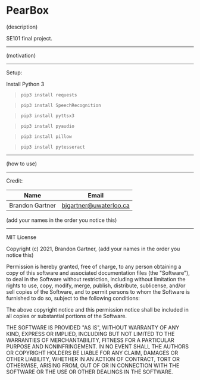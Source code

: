# PearBox

(description)

SE101 final project.

---

(motivation)

---

Setup:

Install Python 3

> `pip3 install requests`

> `pip3 install SpeechRecognition`

> `pip3 install pyttsx3`

> `pip3 install pyaudio`

> `pip3 install pillow`

> `pip3 install pytesseract`

---

(how to use)

---

Credit:

|Name|Email|
|----|-----|
|Brandon Gartner|bjgartner@uwaterloo.ca|,

(add your names in the order you notice this)

---

MIT License

Copyright (c) 2021, Brandon Gartner, (add your names in the order you notice this)

Permission is hereby granted, free of charge, to any person obtaining a copy
of this software and associated documentation files (the "Software"), to deal
in the Software without restriction, including without limitation the rights
to use, copy, modify, merge, publish, distribute, sublicense, and/or sell
copies of the Software, and to permit persons to whom the Software is
furnished to do so, subject to the following conditions:

The above copyright notice and this permission notice shall be included in all
copies or substantial portions of the Software.

THE SOFTWARE IS PROVIDED "AS IS", WITHOUT WARRANTY OF ANY KIND, EXPRESS OR
IMPLIED, INCLUDING BUT NOT LIMITED TO THE WARRANTIES OF MERCHANTABILITY,
FITNESS FOR A PARTICULAR PURPOSE AND NONINFRINGEMENT. IN NO EVENT SHALL THE
AUTHORS OR COPYRIGHT HOLDERS BE LIABLE FOR ANY CLAIM, DAMAGES OR OTHER
LIABILITY, WHETHER IN AN ACTION OF CONTRACT, TORT OR OTHERWISE, ARISING FROM,
OUT OF OR IN CONNECTION WITH THE SOFTWARE OR THE USE OR OTHER DEALINGS IN THE
SOFTWARE.
